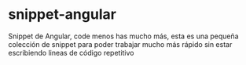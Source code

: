 snippet-angular
===============

Snippet de Angular, code menos has mucho más, esta es una pequeña colección de snippet para poder trabajar mucho más rápido sin estar escribiendo lineas de código repetitivo  
